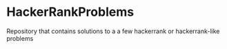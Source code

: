 # HackerRankProblems

Repository that contains solutions to a a few hackerrank or hackerrank-like problems

